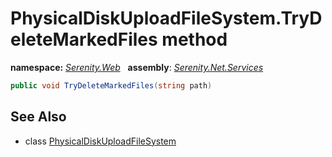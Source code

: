 # PhysicalDiskUploadFileSystem.TryDeleteMarkedFiles method
**namespace:** *[Serenity.Web](../../README.md#serenity.web-namespace)*   **assembly**: *[Serenity.Net.Services](../../README.md)*

```csharp
public void TryDeleteMarkedFiles(string path)
```

## See Also

* class [PhysicalDiskUploadFileSystem](../PhysicalDiskUploadFileSystem.md)